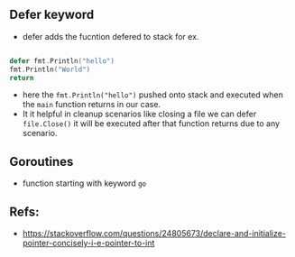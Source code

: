 ## Defer keyword

- defer adds the fucntion defered to stack for ex.
```go

defer fmt.Println("hello")
fmt.Println("World")
return
```
- here the `fmt.Println("hello")` pushed onto stack and executed when the `main` function returns in our case.
- It it helpful in cleanup scenarios like closing a file we can defer `file.Close()` it will be executed after that function returns due to any scenario.
## Goroutines

- function starting with keyword `go`
## Refs:     
- https://stackoverflow.com/questions/24805673/declare-and-initialize-pointer-concisely-i-e-pointer-to-int